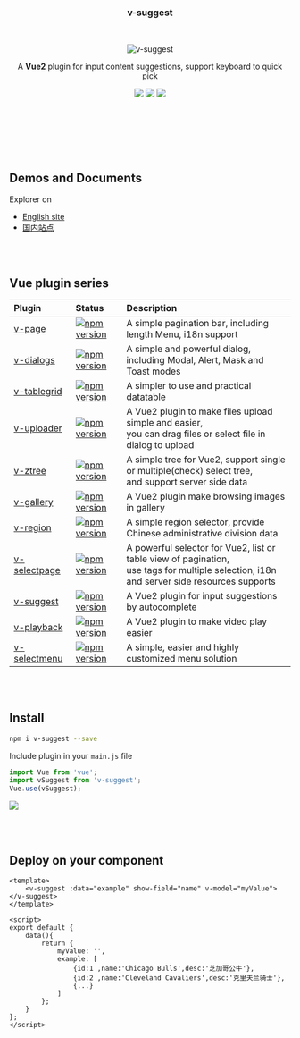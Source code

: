 <br><br>

<h3 align="center">v-suggest</h3>

<br>

<p align="center"><img src="https://terryz.github.io/image/v-suggest/v-suggest.png" alt="v-suggest" ></p>

<p align="center">
  A <strong>Vue2</strong> plugin for input content suggestions, support keyboard to quick pick
</p>

<p align="center">
  <a href="https://www.npmjs.com/package/v-suggest"><img src="https://img.shields.io/npm/v/v-suggest.svg"></a>
  <a href="https://mit-license.org/"><img src="https://img.shields.io/badge/license-MIT-brightgreen.svg"></a>
  <a href="https://www.npmjs.com/package/v-suggest"><img src="https://img.shields.io/npm/dy/v-suggest.svg"></a>
</p>


<br><br><br><br><br>

## Demos and Documents
Explorer on

- [English site](https://terryz.github.io/vue/#/suggest)
- [国内站点](https://terryz.gitee.io/vue/#/suggest)

<br><br>

## Vue plugin series

| Plugin | Status | Description |
| :---------------- | :-- | :-- |
| [v-page](https://github.com/TerryZ/v-page) | [![npm version](https://img.shields.io/npm/v/v-page.svg)](https://www.npmjs.com/package/v-page) | A simple pagination bar, including length Menu, i18n support |
| [v-dialogs](https://github.com/TerryZ/v-dialogs) | [![npm version](https://img.shields.io/npm/v/v-dialogs.svg)](https://www.npmjs.com/package/v-dialogs) | A simple and powerful dialog, including Modal, Alert, Mask and Toast modes |
| [v-tablegrid](https://github.com/TerryZ/v-tablegrid) | [![npm version](https://img.shields.io/npm/v/v-tablegrid.svg)](https://www.npmjs.com/package/v-tablegrid) | A simpler to use and practical datatable |
| [v-uploader](https://github.com/TerryZ/v-uploader) | [![npm version](https://img.shields.io/npm/v/v-uploader.svg)](https://www.npmjs.com/package/v-uploader) | A Vue2 plugin to make files upload simple and easier, <br>you can drag files or select file in dialog to upload |
| [v-ztree](https://github.com/TerryZ/v-ztree) | [![npm version](https://img.shields.io/npm/v/v-ztree.svg)](https://www.npmjs.com/package/v-ztree) | A simple tree for Vue2, support single or multiple(check) select tree, <br>and support server side data |
| [v-gallery](https://github.com/TerryZ/v-gallery) | [![npm version](https://img.shields.io/npm/v/v-gallery.svg)](https://www.npmjs.com/package/v-gallery) | A Vue2 plugin make browsing images in gallery |
| [v-region](https://github.com/TerryZ/v-region) | [![npm version](https://img.shields.io/npm/v/v-region.svg)](https://www.npmjs.com/package/v-region) | A simple region selector, provide Chinese administrative division data |
| [v-selectpage](https://github.com/TerryZ/v-selectpage) | [![npm version](https://img.shields.io/npm/v/v-selectpage.svg)](https://www.npmjs.com/package/v-selectpage) | A powerful selector for Vue2, list or table view of pagination, <br>use tags for multiple selection, i18n and server side resources supports |
| [v-suggest](https://github.com/TerryZ/v-suggest) | [![npm version](https://img.shields.io/npm/v/v-suggest.svg)](https://www.npmjs.com/package/v-suggest) | A Vue2 plugin for input suggestions by autocomplete |
| [v-playback](https://github.com/TerryZ/v-playback) | [![npm version](https://img.shields.io/npm/v/v-playback.svg)](https://www.npmjs.com/package/v-playback) | A Vue2 plugin to make video play easier |
| [v-selectmenu](https://github.com/TerryZ/v-selectmenu) | [![npm version](https://img.shields.io/npm/v/v-selectmenu.svg)](https://www.npmjs.com/package/v-selectmenu) | A simple, easier and highly customized menu solution |

<br><br>

## Install

``` bash
npm i v-suggest --save
```

Include plugin in your `main.js` file

```js
import Vue from 'vue';
import vSuggest from 'v-suggest';
Vue.use(vSuggest);
```
<a href="https://nodei.co/npm/v-suggest/"><img src="https://nodei.co/npm/v-suggest.png"></a>

<br><br>

## Deploy on your component

```vue
<template>
    <v-suggest :data="example" show-field="name" v-model="myValue"></v-suggest>
</template>

<script>
export default {
    data(){
        return {
            myValue: '',
            example: [
                {id:1 ,name:'Chicago Bulls',desc:'芝加哥公牛'},
                {id:2 ,name:'Cleveland Cavaliers',desc:'克里夫兰骑士'},
                {...}
            ]
        };
    }
};
</script>
```
